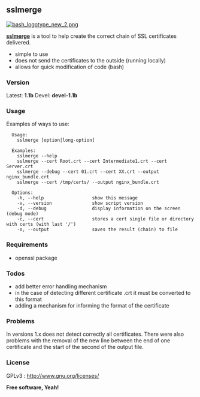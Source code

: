 sslmerge
----

[![bash_logotype_new_2.png](https://s29.postimg.org/lgglyiqif/bash_logotype_new_2.png)](https://www.gnu.org/software/bash/)

[**sslmerge**](https://jb-public.github.io/sslmerge/) is a tool to help create the correct chain of SSL certificates delivered.

  - simple to use
  - does not send the certificates to the outside (running locally)
  - allows for quick modification of code (bash)

### Version

Latest: **1.1b**
Devel: **devel-1.1b**

### Usage

Examples of ways to use:

```
  Usage:
    sslmerge [option|long-option]

  Examples:
    sslmerge --help
    sslmerge --cert Root.crt --cert Intermediate1.crt --cert Server.crt
    sslmerge --debug --cert 01.crt --cert XX.crt --output nginx_bundle.crt
    sslmerge --cert /tmp/certs/ --output nginx_bundle.crt

  Options:
    -h, --help                  show this message
    -v, --version               show script version
    -d, --debug                 display information on the screen (debug mode)
    -c, --cert                  stores a cert single file or directory with certs (with last '/')
    -o, --output                saves the result (chain) to file
```

### Requirements

  - openssl package

### Todos

  - add better error handling mechanism
  - in the case of detecting different certificate .crt it must be converted to this format
  - adding a mechanism for informing the format of the certificate

### Problems

In versions 1.x does not detect correctly all certificates. There were also problems with the removal of the new line between the end of one certificate and the start of the second of the output file.

### License

GPLv3 : <http://www.gnu.org/licenses/>

**Free software, Yeah!**